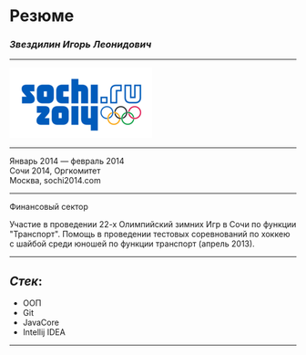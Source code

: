 # **Резюме**
### _Звездилин Игорь Леонидович_
***

![логотип](img/label.png)

***

Январь 2014 — февраль 2014 <br/>Сочи 2014, Оргкомитет <br/>
Москва, sochi2014.com

***
Финансовый сектор

Участие в проведении 22-х Олимпийский зимних Игр в Сочи по функции "Транспорт". 
Помощь в проведении тестовых соревнований по хоккею с шайбой среди юношей по функции транспорт (апрель 2013).

***
## *Стек*:

- ООП
- Git
- JavaCore
- Intellij IDEA

***
